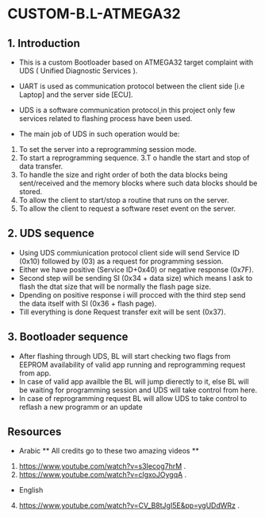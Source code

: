 # CUSTOM-B.L-ATMEGA32

## 1. Introduction 
* This is a custom Bootloader based on ATMEGA32 target complaint with UDS ( Unified Diagnostic Services ).
* UART is used as communication protocol between the client side [i.e Laptop] and the server side [ECU].
* UDS is a software communication protocol,in this project only few services related to flashing process have been used.

* The main job of UDS in such operation would be:
1. To set the server into a reprogramming session mode.
2. To start a reprogramming sequence.
3.T o handle the start and stop of data transfer.
4. To handle the size and right order of both the data blocks being sent/received and the memory blocks where such data blocks should be stored.
5. To allow the client to start/stop a routine that runs on the server.
6. To allow the client to request a software reset event on the server.

## 2. UDS sequence
* Using UDS commiunication protocol client side will send Service ID (0x10) followed by (03) as a request for programming session.
* Either we have positive (Service ID+0x40) or negative response (0x7F).
* Second step will be sending SI (0x34 + data size) which means I ask to flash the dtat size that will be normally the flash page size.
* Dpending on positive response i will procced with the third step send the data itself with SI (0x36 + flash page).
* Till everything is done Request transfer exit will be sent (0x37).

## 3. Bootloader sequence
- After flashing through UDS, BL will start checking two flags from EEPROM availability of valid app running and reprogramming request from app.
- In case of valid app availble the BL will jump dierectly to it, else BL will be waiting for programming session and UDS will take control from here.
- In case of reprogramming request BL will allow UDS to take control to reflash a new programm or an update

## Resources
* Arabic
** All credits go to these two amazing videos ** 
1. https://www.youtube.com/watch?v=s3Iecog7hrM .
2. https://www.youtube.com/watch?v=clgxoJOygqA .

* English
4. https://www.youtube.com/watch?v=CV_B8tJgI5E&pp=ygUDdWRz .
